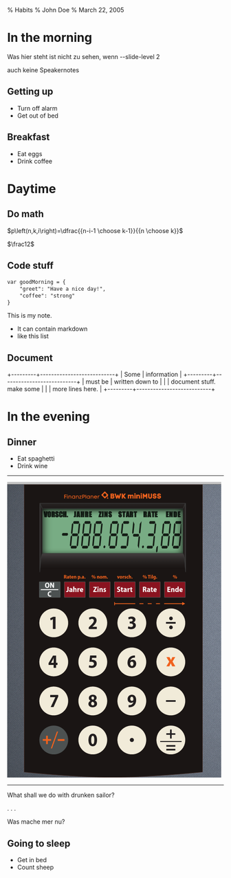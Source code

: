 % Habits
% John Doe
% March 22, 2005

# In the morning

Was hier steht ist nicht zu sehen, wenn --slide-level 2
<div class="notes">
auch keine Speakernotes
</div>

## Getting up

- Turn off alarm
- Get out of bed

## Breakfast

- Eat eggs
- Drink coffee

# Daytime
## Do math

$p\left(n,k,i\right)=\dfrac{{n-i-1 \choose k-1}}{{n \choose k}}$

\$\frac12\$

## Code stuff

```
var goodMorning = {
    "greet": "Have a nice day!",
    "coffee": "strong"
}
```
<div class="notes">
This is my note.

- It can contain markdown
- like this list

</div>

## Document

+---------+---------------------------+
| Some    | information               |
+---------+---------------------------+
| must be | written down to           |
|         | document stuff. make some |
|         | more lines here.          |
+---------+---------------------------+


# In the evening
## Dinner

- Eat spaghetti
- Drink wine

------------------

![picture of spaghetti](mm_orig.png)

------------------

What shall we do with drunken sailor?

. . .

Was mache mer nu?


## Going to sleep

- Get in bed
- Count sheep

